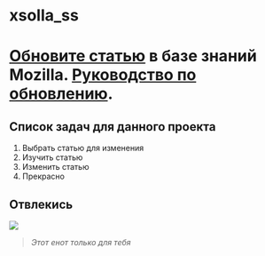# xsolla_ss
# [Обновите статью](https://support.mozilla.org/ru/contributors/need-changes "Обновите статью")  в базе знаний Mozilla. [Руководство по обновлению](https://support.mozilla.org/en-US/kb/improve-knowledge-base "Руководство по обновлению").  
## Список задач для данного проекта
1. Выбрать статью для изменения
2. Изучить статью
3. Изменить статью
4. Прекрасно
## Отвлекись 
![](https://www.zastavki.com/pictures/originals/2015/Animals_Raccoon_sits_on_a_pine_tree_108639_.jpg)
> *Этот енот только для тебя*
